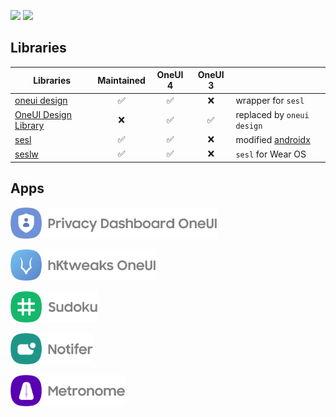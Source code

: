[![](https://img.shields.io/badge/Telegram-OneUI_Project-blue.svg?style=for-the-badge&logo=Telegram)](https://t.me/oneuiproject)
[![](https://img.shields.io/badge/Maven-OneUI_Project-C71A36.svg?style=for-the-badge&logo=apache)](https://mvnrepository.com/artifact/io.github.oneuiproject)

## Libraries

|Libraries|Maintained|OneUI 4|OneUI 3| |
|-|:-:|:-:|:-:|-|
|[oneui design](https://github.com/OneUIProject/oneui-design)|:white_check_mark:|:white_check_mark:|:x:| wrapper for ``sesl`` |
|[OneUI Design Library](https://github.com/OneUIProject/OneUI-Design-Library)|:x:|:white_check_mark:|:white_check_mark:| replaced by ``oneui design`` |
|[sesl](https://github.com/OneUIProject/sesl)|:white_check_mark:|:white_check_mark:|:x:| modified [androidx](https://github.com/androidx/androidx) |
|[seslw](https://github.com/OneUIProject/seslw)|:white_check_mark:|:white_check_mark:|:x:| ``sesl`` for Wear OS |


## Apps
[<img src="profile/readme-res/PrivacyDashboard.png" height="50"/>](https://github.com/BlackMesa123/PrivacyDashboard-OneUI)

[<img src="profile/readme-res/hKtweaks.png" height="50"/>](https://github.com/Yanndroid/hKtweaks-OneUI)

[<img src="profile/readme-res/Sudoku.png" height="50"/>](https://github.com/Yanndroid/Sudoku)

[<img src="profile/readme-res/Notifer.png" height="50"/>](https://github.com/Yanndroid/Notifer)

[<img src="profile/readme-res/Metronome.png" height="50"/>](https://github.com/Yanndroid/Metronome)
